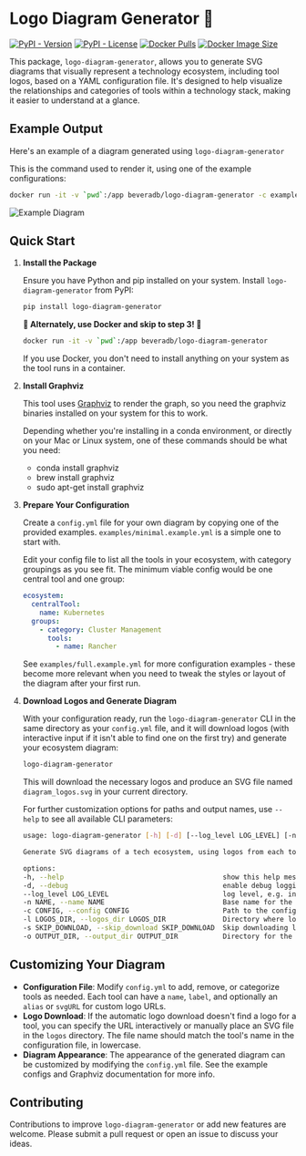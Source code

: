 # Logo Diagram Generator 🎨

[![PyPI - Version](https://img.shields.io/pypi/v/logo-diagram-generator)](https://pypi.org/project/logo-diagram-generator/)
[![PyPI - License](https://img.shields.io/pypi/l/logo-diagram-generator)](https://github.com/beveradb/logo-diagram-generator/blob/main/LICENSE)
[![Docker Pulls](https://img.shields.io/docker/pulls/beveradb/logo-diagram-generator)](https://hub.docker.com/r/beveradb/logo-diagram-generator)
[![Docker Image Size](https://img.shields.io/docker/image-size/beveradb/logo-diagram-generator)](https://hub.docker.com/r/beveradb/logo-diagram-generator)

This package, `logo-diagram-generator`, allows you to generate SVG diagrams that visually represent a technology ecosystem, including tool logos, based on a YAML configuration file. It's designed to help visualize the relationships and categories of tools within a technology stack, making it easier to understand at a glance.

## Example Output

Here's an example of a diagram generated using `logo-diagram-generator`

This is the command used to render it, using one of the example configurations:
```bash
docker run -it -v `pwd`:/app beveradb/logo-diagram-generator -c examples/full.example.yml -o examples -n full.example
```

![Example Diagram](examples/full.example_logos.png)

## Quick Start

1. **Install the Package**

   Ensure you have Python and pip installed on your system. Install `logo-diagram-generator` from PyPI:

   ```bash
   pip install logo-diagram-generator
   ```

   **🐳 Alternately, use Docker and skip to step 3! 🎉**
   ```bash
   docker run -it -v `pwd`:/app beveradb/logo-diagram-generator
   ```
   If you use Docker, you don't need to install anything on your system as the tool runs in a container.

2. **Install Graphviz**

   This tool uses [Graphviz](https://graphviz.org/) to render the graph, so you need the graphviz binaries installed on your system for this to work.

   Depending whether you're installing in a conda environment, or directly on your Mac or Linux system, one of these commands should be what you need:

   - conda install graphviz
   - brew install graphviz
   - sudo apt-get install graphviz

3. **Prepare Your Configuration**

   Create a `config.yml` file for your own diagram by copying one of the provided examples. `examples/minimal.example.yml` is a simple one to start with.
   
   Edit your config file to list all the tools in your ecosystem, with category groupings as you see fit. The minimum viable config would be one central tool and one group:

   ```yaml
   ecosystem:
     centralTool:
       name: Kubernetes
     groups:
       - category: Cluster Management
         tools:
           - name: Rancher
   ```

   See `examples/full.example.yml` for more configuration examples - these become more relevant when you need to tweak the styles or layout of the diagram after your first run.

4. **Download Logos and Generate Diagram**

   With your configuration ready, run the `logo-diagram-generator` CLI in the same directory as your `config.yml` file, and it will download logos (with interactive input if it isn't able to find one on the first try) and generate your ecosystem diagram:

   ```bash
   logo-diagram-generator
   ```

   This will download the necessary logos and produce an SVG file named `diagram_logos.svg` in your current directory.

   For further customization options for paths and output names, use `--help` to see all available CLI parameters:

   ```bash
   usage: logo-diagram-generator [-h] [-d] [--log_level LOG_LEVEL] [-n NAME] [-c CONFIG] [-l LOGOS_DIR] [-s SKIP_DOWNLOAD] [-o OUTPUT_DIR]

   Generate SVG diagrams of a tech ecosystem, using logos from each tool organised into groups around a central logo.

   options:
   -h, --help                                       show this help message and exit
   -d, --debug                                      enable debug logging, equivalent to --log_level=debug
   --log_level LOG_LEVEL                            log level, e.g. info, debug, warning (default: info)
   -n NAME, --name NAME                             Base name for the output SVG files.
   -c CONFIG, --config CONFIG                       Path to the configuration file.
   -l LOGOS_DIR, --logos_dir LOGOS_DIR              Directory where logos are stored.
   -s SKIP_DOWNLOAD, --skip_download SKIP_DOWNLOAD  Skip downloading logos before generating.
   -o OUTPUT_DIR, --output_dir OUTPUT_DIR           Directory for the output SVG diagram.
   ```

## Customizing Your Diagram

- **Configuration File**: Modify `config.yml` to add, remove, or categorize tools as needed. Each tool can have a `name`, `label`, and optionally an `alias` or `svgURL` for custom logo URLs.
- **Logo Download**: If the automatic logo download doesn't find a logo for a tool, you can specify the URL interactively or manually place an SVG file in the `logos` directory. The file name should match the tool's name in the configuration file, in lowercase.
- **Diagram Appearance**: The appearance of the generated diagram can be customized by modifying the `config.yml` file. See the example configs and Graphviz documentation for more info.

## Contributing

Contributions to improve `logo-diagram-generator` or add new features are welcome. Please submit a pull request or open an issue to discuss your ideas.
